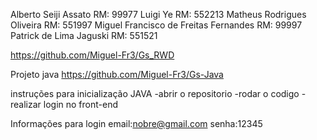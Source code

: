 Alberto Seiji Assato RM: 99977 Luigi Ye RM: 552213 Matheus Rodrigues Oliveira RM: 551997 Miguel Francisco de Freitas Fernandes RM: 99997 Patrick de Lima Jaguski RM: 551521

https://github.com/Miguel-Fr3/Gs_RWD

Projeto java https://github.com/Miguel-Fr3/Gs-Java

instruções para inicialização JAVA -abrir o repositorio -rodar o codigo -realizar login no front-end

Informações para login email:nobre@gmail.com senha:12345